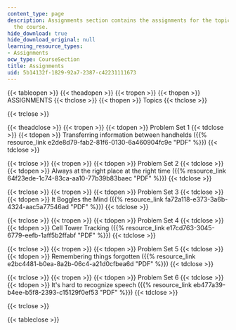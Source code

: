 ```yaml
---
content_type: page
description: Assignments section contains the assignments for the topics covered in
  the course.
hide_download: true
hide_download_original: null
learning_resource_types:
- Assignments
ocw_type: CourseSection
title: Assignments
uid: 5b14132f-1829-92a7-2387-c42231111673
---
```


{{< tableopen >}}
{{< theadopen >}}
{{< tropen >}}
{{< thopen >}}
ASSIGNMENTS
{{< thclose >}}
{{< thopen >}}
Topics
{{< thclose >}}

{{< trclose >}}

{{< theadclose >}}
{{< tropen >}}
{{< tdopen >}}
Problem Set 1
{{< tdclose >}}
{{< tdopen >}}
Transferring information between handhelds ({{% resource_link e2de8d79-fab2-81f6-0130-6a460904fc9e "PDF" %}})
{{< tdclose >}}

{{< trclose >}}
{{< tropen >}}
{{< tdopen >}}
Problem Set 2
{{< tdclose >}}
{{< tdopen >}}
Always at the right place at the right time ({{% resource_link 64f23ede-1c74-83ca-aa10-77b39b83baec "PDF" %}})
{{< tdclose >}}

{{< trclose >}}
{{< tropen >}}
{{< tdopen >}}
Problem Set 3
{{< tdclose >}}
{{< tdopen >}}
It Boggles the Mind ({{% resource_link fa72a118-e373-3a6b-4324-aac5a77546ad "PDF" %}})
{{< tdclose >}}

{{< trclose >}}
{{< tropen >}}
{{< tdopen >}}
Problem Set 4
{{< tdclose >}}
{{< tdopen >}}
Cell Tower Tracking ({{% resource_link e17cd763-3045-6779-eefb-1aff5b2ffabf "PDF" %}})
{{< tdclose >}}

{{< trclose >}}
{{< tropen >}}
{{< tdopen >}}
Problem Set 5
{{< tdclose >}}
{{< tdopen >}}
Remembering things forgotten ({{% resource_link e2bc4481-b0ea-8a2b-06c4-a21d0cfbea6d "PDF" %}})
{{< tdclose >}}

{{< trclose >}}
{{< tropen >}}
{{< tdopen >}}
Problem Set 6
{{< tdclose >}}
{{< tdopen >}}
It's hard to recognize speech ({{% resource_link eb477a39-b4ee-b5f8-2393-c15129f0ef53 "PDF" %}})
{{< tdclose >}}

{{< trclose >}}

{{< tableclose >}}